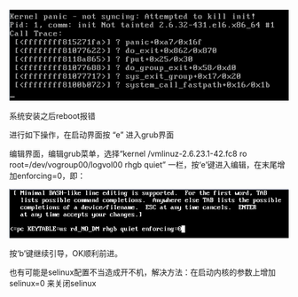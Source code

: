 ![](../../image/clip_image001.png)

 系统安装之后reboot报错 

进行如下操作，在启动界面按 “e” 进入grub界面

编辑界面，编辑grub菜单，选择“kernel /vmlinuz-2.6.23.1-42.fc8 ro root=/dev/vogroup00/logvol00 rhgb quiet” 一栏，按‘e’键进入编辑，在末尾增加enforcing=0，即：

![](../../image/clip_image002.png)

 

按‘b’键继续引导，OK顺利前进。

也有可能是selinux配置不当造成开不机，解决方法：在启动内核的参数上增加 selinux=0 来关闭selinux

